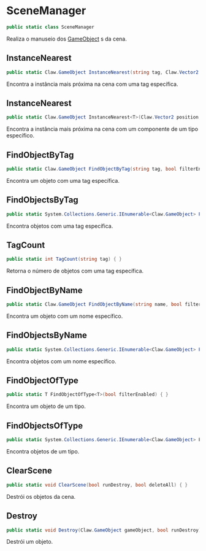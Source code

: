 # SceneManager
```csharp
public static class SceneManager
```
Realiza o manuseio dos [GameObject](/API/Claw/GameObject.md#GameObject) s da cena.<br />
## InstanceNearest
```csharp
public static Claw.GameObject InstanceNearest(string tag, Claw.Vector2 position, bool filterEnabled) { }
```
Encontra a instância mais próxima na cena com uma tag específica.<br />
## InstanceNearest
```csharp
public static Claw.GameObject InstanceNearest<T>(Claw.Vector2 position, bool filterEnabled) { }
```
Encontra a instância mais próxima na cena com um componente de um tipo específico.<br />
## FindObjectByTag
```csharp
public static Claw.GameObject FindObjectByTag(string tag, bool filterEnabled) { }
```
Encontra um objeto com uma tag específica.<br />
## FindObjectsByTag
```csharp
public static System.Collections.Generic.IEnumerable<Claw.GameObject> FindObjectsByTag(string tag, bool filterEnabled) { }
```
Encontra objetos com uma tag específica.<br />
## TagCount
```csharp
public static int TagCount(string tag) { }
```
Retorna o número de objetos com uma tag específica.<br />
## FindObjectByName
```csharp
public static Claw.GameObject FindObjectByName(string name, bool filterEnabled) { }
```
Encontra um objeto com um nome específico.<br />
## FindObjectsByName
```csharp
public static System.Collections.Generic.IEnumerable<Claw.GameObject> FindObjectsByName(string name, bool filterEnabled) { }
```
Encontra objetos com um nome específico.<br />
## FindObjectOfType
```csharp
public static T FindObjectOfType<T>(bool filterEnabled) { }
```
Encontra um objeto de um tipo.<br />
## FindObjectsOfType
```csharp
public static System.Collections.Generic.IEnumerable<Claw.GameObject> FindObjectsOfType<T>(bool filterEnabled) { }
```
Encontra objetos de um tipo.<br />
## ClearScene
```csharp
public static void ClearScene(bool runDestroy, bool deleteAll) { }
```
Destrói os objetos da cena.<br />
## Destroy
```csharp
public static void Destroy(Claw.GameObject gameObject, bool runDestroy) { }
```
Destrói um objeto.<br />

